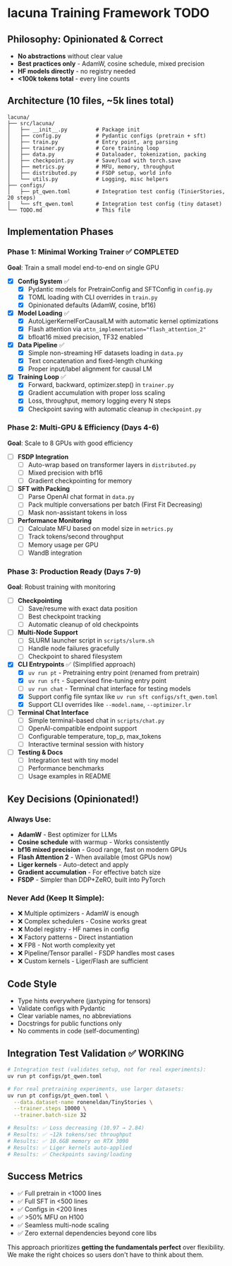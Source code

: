 # lacuna Training Framework TODO

## Philosophy: Opinionated & Correct
- **No abstractions** without clear value
- **Best practices only** - AdamW, cosine schedule, mixed precision
- **HF models directly** - no registry needed
- **<100k tokens total** - every line counts

## Architecture (10 files, ~5k lines total)

```
lacuna/
├── src/lacuna/
│   ├── __init__.py         # Package init
│   ├── config.py           # Pydantic configs (pretrain + sft)
│   ├── train.py            # Entry point, arg parsing
│   ├── trainer.py          # Core training loop
│   ├── data.py             # Dataloader, tokenization, packing
│   ├── checkpoint.py       # Save/load with torch.save
│   ├── metrics.py          # MFU, memory, throughput
│   ├── distributed.py      # FSDP setup, world info
│   └── utils.py            # Logging, misc helpers
├── configs/
│   ├── pt_qwen.toml        # Integration test config (TinierStories, 20 steps)
│   └── sft_qwen.toml       # Integration test config (tiny dataset)  
└── TODO.md                 # This file
```

## Implementation Phases

### Phase 1: Minimal Working Trainer ✅ COMPLETED
**Goal**: Train a small model end-to-end on single GPU

- [x] **Config System** ✅
  - [x] Pydantic models for PretrainConfig and SFTConfig in `config.py`
  - [x] TOML loading with CLI overrides in `train.py`
  - [x] Opinionated defaults (AdamW, cosine, bf16)

- [x] **Model Loading** ✅
  - [x] AutoLigerKernelForCausalLM with automatic kernel optimizations
  - [x] Flash attention via `attn_implementation="flash_attention_2"`
  - [x] bfloat16 mixed precision, TF32 enabled

- [x] **Data Pipeline** ✅
  - [x] Simple non-streaming HF datasets loading in `data.py`
  - [x] Text concatenation and fixed-length chunking
  - [x] Proper input/label alignment for causal LM

- [x] **Training Loop** ✅
  - [x] Forward, backward, optimizer.step() in `trainer.py`
  - [x] Gradient accumulation with proper loss scaling
  - [x] Loss, throughput, memory logging every N steps
  - [x] Checkpoint saving with automatic cleanup in `checkpoint.py`

### Phase 2: Multi-GPU & Efficiency (Days 4-6)
**Goal**: Scale to 8 GPUs with good efficiency

- [ ] **FSDP Integration**
  - [ ] Auto-wrap based on transformer layers in `distributed.py`
  - [ ] Mixed precision with bf16
  - [ ] Gradient checkpointing for memory

- [ ] **SFT with Packing**
  - [ ] Parse OpenAI chat format in `data.py`
  - [ ] Pack multiple conversations per batch (First Fit Decreasing)
  - [ ] Mask non-assistant tokens in loss

- [ ] **Performance Monitoring**
  - [ ] Calculate MFU based on model size in `metrics.py`
  - [ ] Track tokens/second throughput
  - [ ] Memory usage per GPU
  - [ ] WandB integration

### Phase 3: Production Ready (Days 7-9)
**Goal**: Robust training with monitoring

- [ ] **Checkpointing**
  - [ ] Save/resume with exact data position
  - [ ] Best checkpoint tracking
  - [ ] Automatic cleanup of old checkpoints

- [ ] **Multi-Node Support**
  - [ ] SLURM launcher script in `scripts/slurm.sh`
  - [ ] Handle node failures gracefully
  - [ ] Checkpoint to shared filesystem

- [x] **CLI Entrypoints** ✅ (Simplified approach)
  - [x] `uv run pt` - Pretraining entry point (renamed from pretrain)
  - [x] `uv run sft` - Supervised fine-tuning entry point  
  - [ ] `uv run chat` - Terminal chat interface for testing models
  - [x] Support config file syntax like `uv run sft configs/sft_qwen.toml`
  - [x] Support CLI overrides like `--model.name`, `--optimizer.lr`

- [ ] **Terminal Chat Interface**
  - [ ] Simple terminal-based chat in `scripts/chat.py`
  - [ ] OpenAI-compatible endpoint support
  - [ ] Configurable temperature, top_p, max_tokens
  - [ ] Interactive terminal session with history

- [ ] **Testing & Docs**
  - [ ] Integration test with tiny model
  - [ ] Performance benchmarks
  - [ ] Usage examples in README

## Key Decisions (Opinionated!)

### Always Use:
- **AdamW** - Best optimizer for LLMs
- **Cosine schedule** with warmup - Works consistently
- **bf16 mixed precision** - Good range, fast on modern GPUs
- **Flash Attention 2** - When available (most GPUs now)
- **Liger kernels** - Auto-detect and apply
- **Gradient accumulation** - For effective batch size
- **FSDP** - Simpler than DDP+ZeRO, built into PyTorch

### Never Add (Keep It Simple):
- ❌ Multiple optimizers - AdamW is enough
- ❌ Complex schedulers - Cosine works great
- ❌ Model registry - HF names in config
- ❌ Factory patterns - Direct instantiation
- ❌ FP8 - Not worth complexity yet
- ❌ Pipeline/Tensor parallel - FSDP handles most cases
- ❌ Custom kernels - Liger/Flash are sufficient

## Code Style
- Type hints everywhere (jaxtyping for tensors)
- Validate configs with Pydantic
- Clear variable names, no abbreviations
- Docstrings for public functions only
- No comments in code (self-documenting)

## Integration Test Validation ✅ WORKING
```bash
# Integration test (validates setup, not for real experiments):
uv run pt configs/pt_qwen.toml

# For real pretraining experiments, use larger datasets:
uv run pt configs/pt_qwen.toml \
  --data.dataset-name roneneldan/TinyStories \
  --trainer.steps 10000 \
  --trainer.batch-size 32

# Results: ✅ Loss decreasing (10.97 → 2.84)
# Results: ✅ ~12k tokens/sec throughput  
# Results: ✅ 10.6GB memory on RTX 3090
# Results: ✅ Liger kernels auto-applied
# Results: ✅ Checkpoints saving/loading
```

## Success Metrics
- ✅ Full pretrain in <1000 lines
- ✅ Full SFT in <500 lines  
- ✅ Configs in <200 lines
- ✅ >50% MFU on H100
- ✅ Seamless multi-node scaling
- ✅ Zero external dependencies beyond core libs

This approach prioritizes **getting the fundamentals perfect** over flexibility. We make the right choices so users don't have to think about them.